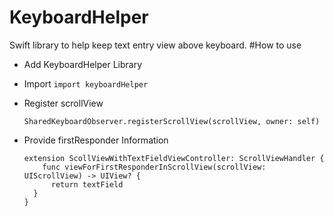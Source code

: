 # KeyboardHelper
Swift library to help keep text entry view above keyboard.
#How to use 
* Add KeyboardHelper Library 
* Import `import keyboardHelper`
  
* Register scrollView 

  ```SharedKeyboardObserver.registerScrollView(scrollView, owner: self)```

* Provide firstResponder Information 

  ```
  extension ScollViewWithTextFieldViewController: ScrollViewHandler {
      func viewForFirstResponderInScrollView(scrollView: UIScrollView) -> UIView? {
        return textField
    }
  }
  ```

